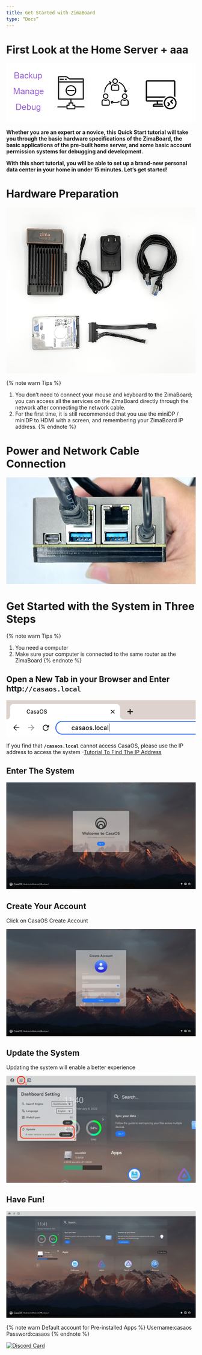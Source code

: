 ```yaml
---
title: Get Started with ZimaBoard
type: “Docs”
---
```

# First Look at the Home Server + aaa

![Zimaboard Homeserve](/images/Get-Started-with-ZimaBoard/quick-get-start-zimaboard-homeserve.jpg)

**Whether you are an expert or a novice, this Quick Start tutorial will take you through the basic hardware specifications of the ZimaBoard, the basic applications of the pre-built home server, and some basic account permission systems for debugging and development.**

**With this short tutorial, you will be able to set up a brand-new personal data center in your home in under 15 minutes. Let’s get started!**

# Hardware Preparation

![ZimaBoard Quickstart Preparation](/images/Get-Started-with-ZimaBoard/quickstart-preparation.jpg )

{% note warn Tips %}
1. You don’t need to connect your mouse and keyboard to the ZimaBoard; you can access all the services on the ZimaBoard directly through the network after connecting the network cable.
2. For the first time, it is still recommended that you use the miniDP / miniDP to HDMI with a screen, and remembering your ZimaBoard IP address.
{% endnote %}

# Power and Network Cable Connection

![ZimaBoard Connect Power](/images/Get-Started-with-ZimaBoard/quickstart-power-connect.jpg)

# Get Started with the System in Three Steps

{% note warn Tips %}
1. You need a computer
2. Make sure your computer is connected to the same router as the ZimaBoard
{% endnote %}

## Open a New Tab in your Browser and Enter http:**`//casaos.local`**

![Enter to CasaOS](/images/Get-Started-with-ZimaBoard/casaos-enter-casa-local.jpg)

If you find that **`/casaos.local`** cannot access CasaOS, please use the IP address to access the system -[Tutorial To Find The IP Address](/faq/How-to-check-IP-address)

## Enter The System

![CasaOS HomePage](/images/Get-Started-with-ZimaBoard/casaos-welcome.jpg)

## Create Your Account

Click on CasaOS Create Account

![Create CasaOS Account](/images/Get-Started-with-ZimaBoard/casaos-create-account.jpg)

## Update the System

Updating the system will enable a better experience

![CasaOS Update](/images/Get-Started-with-ZimaBoard/casaos-update.jpg)

## Have Fun!

![CasaOS Main](/images/Get-Started-with-ZimaBoard/casaos-main.jpg)

{% note warn Default account for Pre-installed Apps %}
Username:casaos
Password:casaos
{% endnote %}

[![Discord Card](https://discordapp.com/api/guilds/884667213326463016/widget.png?style=banner2)](https://discord.gg/knqAbbBbeX)